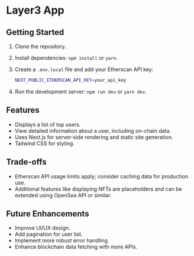 # Layer3 App

## Getting Started

1. Clone the repository.
2. Install dependencies: `npm install` or `yarn`.
3. Create a `.env.local` file and add your Etherscan API key:

    ```bash
    NEXT_PUBLIC_ETHERSCAN_API_KEY=your_api_key
    ```

4. Run the development server: `npm run dev` or `yarn dev`.

## Features

- Displays a list of top users.
- View detailed information about a user, including on-chain data.
- Uses Next.js for server-side rendering and static site generation.
- Tailwind CSS for styling.

## Trade-offs

- Etherscan API usage limits apply; consider caching data for production use.
- Additional features like displaying NFTs are placeholders and can be extended using OpenSea API or similar.

## Future Enhancements

- Improve UI/UX design.
- Add pagination for user list.
- Implement more robust error handling.
- Enhance blockchain data fetching with more APIs.
